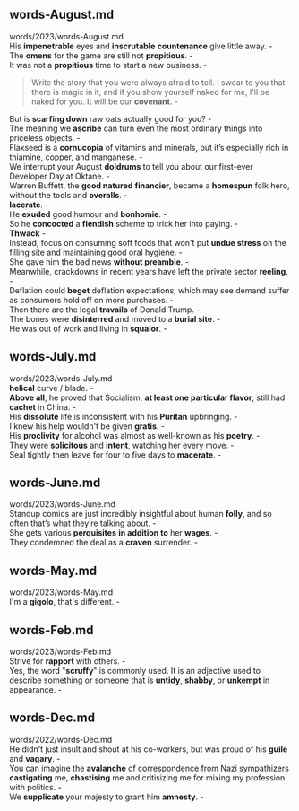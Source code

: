 ## words-August.md ##  
words/2023/words-August.md  
His **impenetrable** eyes and **inscrutable** **countenance** give little away. -  
The **omens** for the game are still not **propitious**. -  
It was not a **propitious** time to start a new business. -  
> Write the story that you were always afraid to tell. I swear to you that there is magic in it, and if you show yourself naked for me, I'll be naked for you. It will be our **covenant**. -  

But is **scarfing down** raw oats actually good for you? -  
The meaning we **ascribe** can turn even the most ordinary things into priceless objects. -  
Flaxseed is a **cornucopia** of vitamins and minerals, but it’s especially rich in thiamine, copper, and manganese. -  
We interrupt your August **doldrums** to tell you about our first-ever Developer Day at Oktane. -  
Warren Buffett, the **good natured** **financier**, became a **homespun** folk hero, without the tools and **overalls**. -  
**lacerate**. -  
He **exuded** good humour and **bonhomie**. -  
So he **concocted** a **fiendish** scheme to trick her into paying. -  
**Thwack** -  
Instead, focus on consuming soft foods that won't put **undue stress** on the filling site and maintaining good oral hygiene. -  
She gave him the bad news **without preamble**. -  
Meanwhile, crackdowns in recent years have left the private sector **reeling**. -  
Deflation could **beget** deflation expectations, which may see demand suffer as consumers hold off on more purchases. -  
Then there are the legal **travails** of Donald Trump. -  
The bones were **disinterred** and moved to a **burial site**. -  
He was out of work and living in **squalor**. -  

## words-July.md ##  
words/2023/words-July.md  
**helical** curve /  blade. -  
**Above all**, he proved that Socialism, **at least one particular flavor**, still had **cachet** in China. -  
His **dissolute** life is inconsistent with his **Puritan** upbringing. -  
I knew his help wouldn't be given **gratis**. -  
His **proclivity** for alcohol was almost as well-known as his **poetry**. -  
They were **solicitous** and **intent**, watching her every move.  -  
Seal tightly then leave for four to five days to **macerate**. -  

## words-June.md ##  
words/2023/words-June.md  
Standup comics are just incredibly insightful about human **folly**, and so often that’s what they’re talking about. -  
She gets various **perquisites** **in addition to** her **wages**. -  
They condemned the deal as a **craven** surrender. -  

## words-May.md ##  
words/2023/words-May.md  
I'm a **gigolo**, that's different. -  

## words-Feb.md ##  
words/2023/words-Feb.md  
Strive for **rapport** with others. -  
Yes, the word "**scruffy**" is commonly used. It is an adjective used to describe something or someone that is **untidy**, **shabby**, or **unkempt** in appearance. -  

## words-Dec.md ##  
words/2022/words-Dec.md  
He didn't just insult and shout at his co-workers, but was proud of his **guile** and **vagary**. -  
You can imagine the **avalanche** of correspondence from Nazi sympathizers **castigating** me, **chastising** me and critisizing me for mixing my profession with politics. -  
We **supplicate** your majesty to grant him **amnesty**. -  
